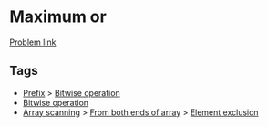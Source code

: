 # Maximum or

[Problem link](https://leetcode.com/problems/maximum-or/)

## Tags

* [Prefix](/README.md#Prefix) > [Bitwise operation](/README.md#Prefix-Bitwise_operation)
* [Bitwise operation](/README.md#Bitwise_operation)
* [Array scanning](/README.md#Array_scanning) > [From both ends of array](/README.md#Array_scanning-From_both_ends_of_array) > [Element exclusion](/README.md#Array_scanning-From_both_ends_of_array-Element_exclusion)
